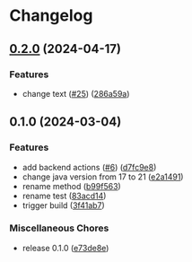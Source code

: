 # Changelog

## [0.2.0](https://github.com/SchweizerischeBundesbahnen/DAS/compare/playground-backend-v0.1.0...playground-backend-v0.2.0) (2024-04-17)


### Features

* change text ([#25](https://github.com/SchweizerischeBundesbahnen/DAS/issues/25)) ([286a59a](https://github.com/SchweizerischeBundesbahnen/DAS/commit/286a59a5c1165af8e2de2d2d70664636b3c19ab5))

## 0.1.0 (2024-03-04)


### Features

* add backend actions ([#6](https://github.com/SchweizerischeBundesbahnen/DAS/issues/6)) ([d7fc9e8](https://github.com/SchweizerischeBundesbahnen/DAS/commit/d7fc9e883baddcaf343d658309457eca7137fe94))
* change java version from 17 to 21 ([e2a1491](https://github.com/SchweizerischeBundesbahnen/DAS/commit/e2a1491fb39722f27135616b1d1b823ee5370aa3))
* rename method ([b99f563](https://github.com/SchweizerischeBundesbahnen/DAS/commit/b99f5636ebbac3840e25e48944fa61b1bcf6c9a9))
* rename test ([83acd14](https://github.com/SchweizerischeBundesbahnen/DAS/commit/83acd1469cf86f4b1ac99994bdba8dcdc8232fa2))
* trigger build ([3f41ab7](https://github.com/SchweizerischeBundesbahnen/DAS/commit/3f41ab714bfedffedadaffaaf8a8905176424c6d))


### Miscellaneous Chores

* release 0.1.0 ([e73de8e](https://github.com/SchweizerischeBundesbahnen/DAS/commit/e73de8ed6c8f44c533afcc709c822d14f554c065))
